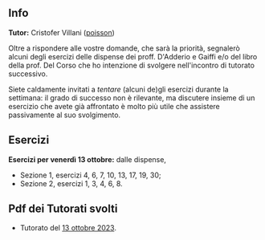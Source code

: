 ## Info

**Tutor:** Cristofer Villani ([poisson](https://poisson.phc.dm.unipi.it/~cvillani)) 

Oltre a rispondere alle vostre domande, che sarà la priorità, segnalerò alcuni degli esercizi delle dispense dei proff. D'Adderio e Gaiffi e/o del libro della prof. Del Corso che ho intenzione di svolgere nell'incontro di tutorato successivo. 

Siete caldamente invitati a *tentare* (alcuni de)gli esercizi durante la settimana: il grado di successo non è rilevante, ma discutere insieme di un esercizio che avete già affrontato è molto più utile che assistere passivamente al suo svolgimento. 

## Esercizi

**Esercizi per venerdì 13 ottobre:** dalle dispense, 

- Sezione 1, esercizi 4, 6, 7, 10, 13, 17, 19, 30;
- Sezione 2, esercizi 1, 3, 4, 6, 8.

## Pdf dei Tutorati svolti

- Tutorato del [13 ottobre 2023](/TutoratoAritmetica13102023.pdf).
